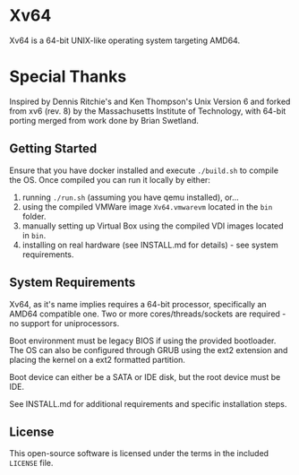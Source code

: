 # Xv64

Xv64 is a 64-bit UNIX-like operating system targeting AMD64.

# Special Thanks

Inspired by Dennis Ritchie's and Ken Thompson's Unix Version 6 and forked from
xv6 (rev. 8) by the Massachusetts Institute of Technology, with 64-bit porting
merged from work done by Brian Swetland.

## Getting Started

Ensure that you have docker installed and execute `./build.sh` to compile the OS. Once compiled you can run it locally by either:

1. running `./run.sh` (assuming you have qemu installed), or...
2. using the compiled VMWare image `Xv64.vmwarevm` located in the `bin` folder.
3. manually setting up Virtual Box using the compiled VDI images located in `bin`.
4. installing on real hardware (see INSTALL.md for details) - see system requirements.

## System Requirements

Xv64, as it's name implies requires a 64-bit processor, specifically an AMD64 compatible one. Two or more cores/threads/sockets are required - no support for uniprocessors.

Boot environment must be legacy BIOS if using the provided bootloader. The OS can also be configured through GRUB using the ext2 extension and placing the kernel on a ext2 formatted partition.

Boot device can either be a SATA or IDE disk, but the root device must be IDE.

See INSTALL.md for additional requirements and specific installation steps.

## License

This open-source software is licensed under the terms in the included `LICENSE` file.

